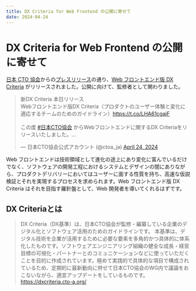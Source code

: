 ```yaml
---
title: DX Criteria for Web Frontend の公開に寄せて
date: 2024-04-24
---
```


# DX Criteria for Web Frontend の公開に寄せて

[日本 CTO 協会](https://cto-a.org/)からの[プレスリリース](https://prtimes.jp/main/html/rd/p/000000024.000081310.html)の通り、[Web フロントエンド版 DX Criteria](https://dxcriteria.cto-a.org/frontend) がリリースされました。公開に向けて、監修者として関わりました。

<blockquote class="twitter-tweet"><p lang="ja" dir="ltr">新DX Criteria 本日リリース<br>Webフロントエンド版DX Criteria（プロダクトのユーザー体験と変化に適応するチームのためのガイドライン）<a href="https://t.co/LHA61cgajF">https://t.co/LHA61cgajF</a><br><br>この度 <a href="https://twitter.com/hashtag/%E6%97%A5%E6%9C%ACCTO%E5%8D%94%E4%BC%9A?src=hash&amp;ref_src=twsrc%5Etfw">#日本CTO協会</a> からWebフロントエンドに関するDX Criteriaをリリースいたしました。…</p>&mdash; 日本CTO協会公式アカウント (@ctoa_ja) <a href="https://twitter.com/ctoa_ja/status/1782954626733724017?ref_src=twsrc%5Etfw">April 24, 2024</a></blockquote>

Web フロントエンドは技術領域として進化の途上にあり変化に富んでいるだけでなく、ソフトウェアの開発工程におけるシステムとデザインの間にありながら、プロダクトデリバリーにおいてはユーザーに面する性質を持ち、高速な仮説検証とそれを実現するプロセスを求められます。Web フロントエンド版 DX Criteria はそれを目指す羅針盤として、Web 開発者を導いてくれるはずです。

## DX Criteriaとは

> DX Criteria（DX基準）は、日本CTO協会が監修・編纂している企業のデジタル化とソフトウェア活用のためのガイドラインです。 本基準は、デジタル技術を企業が活用するために必要な要素を多角的かつ具体的に体系化したものです。ソフトウェアエンジニアリング組織の健全な成長・経営目標の可視化・パートナーとのコミュニケーションなどに使っていただくことを目的に作成されています。極めて実践的で具体的な項目で構成されているため、定期的に最新動向に併せて日本CTO協会のWG内で議論をおこないながら、適宜アップデートをしているものです。
> https://dxcriteria.cto-a.org/


